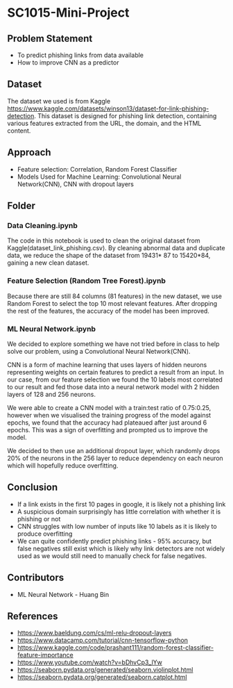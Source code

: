 # SC1015-Mini-Project
## Problem Statement
- To predict phishing links from data available
- How to improve CNN as a predictor

## Dataset
The dataset we used is from Kaggle https://www.kaggle.com/datasets/winson13/dataset-for-link-phishing-detection. This dataset is designed for phishing link detection, containing various features extracted from the URL, the domain, and the  HTML content. 
## Approach
- Feature selection: Correlation, Random Forest Classifier
- Models Used for Machine Learning: Convolutional Neural Network(CNN), CNN with dropout layers
## Folder
### Data Cleaning.ipynb
  The code in this notebook is used to clean the original dataset from Kaggle(dataset_link_phishing.csv). By cleaning abnormal data and duplicate data, we reduce the shape of the dataset from 19431* 87 to 15420*84, gaining a new clean dataset.
### Feature Selection (Random Tree Forest).ipynb
  Because there are still 84 columns (81 features) in the new dataset, we use Random Forest to select the top 10 most relevant features. After dropping the rest of the features, the accuracy of the model has been improved.
### ML Neural Network.ipynb

We decided to explore something we have not tried before in class to help solve our problem, using a Convolutional Neural Network(CNN).

CNN is a form of machine learning that uses layers of hidden neurons representing weights on certain features to predict a result from an input. In our case, from our feature selection we found the 10 labels most correlated to our result and fed those data into a neural network model with 2 hidden layers of 128 and 256 neurons.

We were able to create a CNN model with a train:test ratio of 0.75:0.25, however when we visualised the training progress of the model against epochs, we found that the accuracy had plateaued after just around 6 epochs. This was a sign of overfitting and prompted us to improve the model.

We decided to then use an additional dropout layer, which randomly drops 20% of the neurons in the 256 layer to reduce dependency on each neuron which will hopefully reduce overfitting.
## Conclusion
- If a link exists in the first 10 pages in google, it is likely not a phishing link
- A suspicious domain surprisingly has little correlation with whether it is phishing or not
- CNN struggles with low number of inputs like 10 labels as it is likely to produce overfitting
- We can quite confidently predict phishing links - 95% accuracy, but false negatives still exist which is likely why link detectors are not widely used as we would still need to manually check for false negatives.
## Contributors
- ML Neural Network - Huang Bin
## References
- https://www.baeldung.com/cs/ml-relu-dropout-layers
- https://www.datacamp.com/tutorial/cnn-tensorflow-python
- https://www.kaggle.com/code/prashant111/random-forest-classifier-feature-importance
- https://www.youtube.com/watch?v=bDhvCp3_lYw
- https://seaborn.pydata.org/generated/seaborn.violinplot.html
- https://seaborn.pydata.org/generated/seaborn.catplot.html

